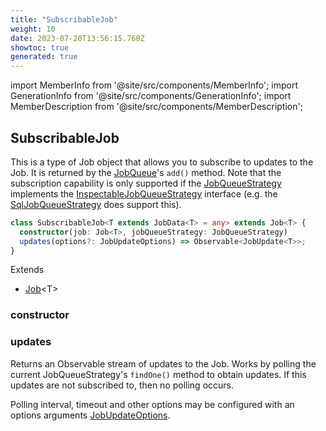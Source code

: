 ```yaml
---
title: "SubscribableJob"
weight: 10
date: 2023-07-20T13:56:15.760Z
showtoc: true
generated: true
---
```

<!-- This file was generated from the Vendure source. Do not modify. Instead, re-run the "docs:build" script -->
import MemberInfo from '@site/src/components/MemberInfo';
import GenerationInfo from '@site/src/components/GenerationInfo';
import MemberDescription from '@site/src/components/MemberDescription';


## SubscribableJob

<GenerationInfo sourceFile="packages/core/src/job-queue/subscribable-job.ts" sourceLine="58" packageName="@vendure/core" />

This is a type of Job object that allows you to subscribe to updates to the Job. It is returned
by the <a href='/typescript-api/job-queue/#jobqueue'>JobQueue</a>'s `add()` method. Note that the subscription capability is only supported
if the <a href='/typescript-api/job-queue/job-queue-strategy#jobqueuestrategy'>JobQueueStrategy</a> implements the <a href='/typescript-api/job-queue/inspectable-job-queue-strategy#inspectablejobqueuestrategy'>InspectableJobQueueStrategy</a> interface (e.g.
the <a href='/typescript-api/job-queue/sql-job-queue-strategy#sqljobqueuestrategy'>SqlJobQueueStrategy</a> does support this).

```ts title="Signature"
class SubscribableJob<T extends JobData<T> = any> extends Job<T> {
  constructor(job: Job<T>, jobQueueStrategy: JobQueueStrategy)
  updates(options?: JobUpdateOptions) => Observable<JobUpdate<T>>;
}
```
Extends

 * <a href='/typescript-api/job-queue/job#job'>Job</a>&#60;T&#62;



### constructor

<MemberInfo kind="method" type="(job: <a href='/typescript-api/job-queue/job#job'>Job</a>&#60;T&#62;, jobQueueStrategy: <a href='/typescript-api/job-queue/job-queue-strategy#jobqueuestrategy'>JobQueueStrategy</a>) => SubscribableJob"   />


### updates

<MemberInfo kind="method" type="(options?: <a href='/typescript-api/job-queue/types#jobupdateoptions'>JobUpdateOptions</a>) => Observable&#60;<a href='/typescript-api/job-queue/types#jobupdate'>JobUpdate</a>&#60;T&#62;&#62;"   />

Returns an Observable stream of updates to the Job. Works by polling the current JobQueueStrategy's `findOne()` method
to obtain updates. If this updates are not subscribed to, then no polling occurs.

Polling interval, timeout and other options may be configured with an options arguments <a href='/typescript-api/job-queue/types#jobupdateoptions'>JobUpdateOptions</a>.

